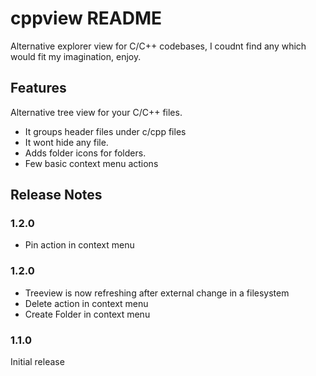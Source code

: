 # cppview README

Alternative explorer view for C/C++ codebases, I coudnt find any which would fit my imagination, enjoy. 

## Features

Alternative tree view for your C/C++ files.
- It groups header files under c/cpp files
- It wont hide any file.
- Adds folder icons for folders.
- Few basic context menu actions

## Release Notes
### 1.2.0

 - Pin action in context menu
 
### 1.2.0

 - Treeview is now refreshing after external change in a filesystem
 - Delete action in context menu
 - Create Folder in context menu

### 1.1.0

Initial release 

